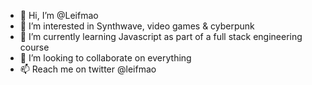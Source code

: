 - 👋 Hi, I’m @Leifmao
- 👀 I’m interested in Synthwave, video games & cyberpunk
- 🌱 I’m currently learning Javascript as part of a full stack engineering course
- 💞️ I’m looking to collaborate on everything
- 📫 Reach me on twitter @leifmao

<!---
Leifmao/Leifmao is a ✨ special ✨ repository because its `README.md` (this file) appears on your GitHub profile.
You can click the Preview link to take a look at your changes.
--->
